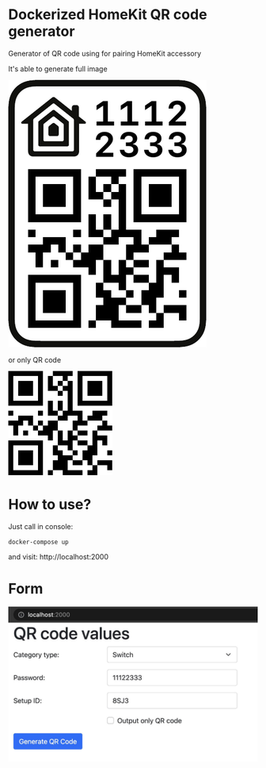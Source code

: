 # Dockerized HomeKit QR code generator
Generator of QR code using for pairing HomeKit accessory

It's able to generate full image

![qrcode.png](qrcode.png)

or only QR code

![qrcode_only.png](qrcode_only.png)

# How to use?
Just call in console:
```console
docker-compose up
```

and visit: http://localhost:2000

# Form

![screen1.jpg](screen1.jpg)
